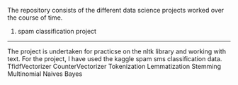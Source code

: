 The repository consists of the different data science projects worked over the course of time.

1) spam classification project
-------------------------------
The project is undertaken for practicse on the nltk library and working with text.
For the project, I have used the kaggle spam sms classification data.
TfidfVectorizer
CounterVectorizer
Tokenization
Lemmatization
Stemming
Multinomial Naives Bayes
